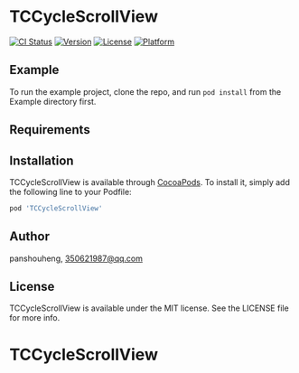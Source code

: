
# TCCycleScrollView

[![CI Status](https://img.shields.io/travis/panshouheng/TCCycleScrollView.svg?style=flat)](https://travis-ci.org/panshouheng/TCCycleScrollView)
[![Version](https://img.shields.io/cocoapods/v/TCCycleScrollView.svg?style=flat)](https://cocoapods.org/pods/TCCycleScrollView)
[![License](https://img.shields.io/cocoapods/l/TCCycleScrollView.svg?style=flat)](https://cocoapods.org/pods/TCCycleScrollView)
[![Platform](https://img.shields.io/cocoapods/p/TCCycleScrollView.svg?style=flat)](https://cocoapods.org/pods/TCCycleScrollView)

## Example

To run the example project, clone the repo, and run `pod install` from the Example directory first.

## Requirements

## Installation

TCCycleScrollView is available through [CocoaPods](https://cocoapods.org). To install
it, simply add the following line to your Podfile:

```ruby
pod 'TCCycleScrollView'
```

## Author

panshouheng, 350621987@qq.com

## License

TCCycleScrollView is available under the MIT license. See the LICENSE file for more info.
# TCCycleScrollView
